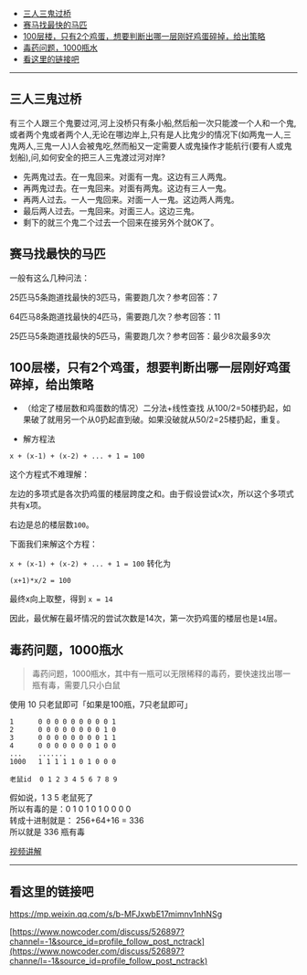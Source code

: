 
- [三人三鬼过桥](#三人三鬼过桥)
- [赛马找最快的马匹](#赛马找最快的马匹)
- [100层楼，只有2个鸡蛋，想要判断出哪一层刚好鸡蛋碎掉，给出策略](#100层楼只有2个鸡蛋想要判断出哪一层刚好鸡蛋碎掉给出策略)
- [毒药问题，1000瓶水](#毒药问题1000瓶水)
- [看这里的链接吧](#看这里的链接吧)

------

## 三人三鬼过桥

有三个人跟三个鬼要过河,河上没桥只有条小船,然后船一次只能渡一个人和一个鬼,或者两个鬼或者两个人,无论在哪边岸上,只有是人比鬼少的情况下(如两鬼一人,三鬼两人,三鬼一人)人会被鬼吃,然而船又一定需要人或鬼操作才能航行(要有人或鬼划船),问,如何安全的把三人三鬼渡过河对岸?

- 先两鬼过去。在一鬼回来。对面有一鬼。这边有三人两鬼。
- 再两鬼过去。在一鬼回来。对面有两鬼。这边有三人一鬼。
- 再两人过去。一人一鬼回来。对面一人一鬼。这边两人两鬼。
- 最后两人过去。一鬼回来。对面三人。这边三鬼。
- 剩下的就三个鬼二个过去一个回来在接另外个就OK了。

## 赛马找最快的马匹

一般有这么几种问法：

25匹马5条跑道找最快的3匹马，需要跑几次？参考回答：7

64匹马8条跑道找最快的4匹马，需要跑几次？参考回答：11

25匹马5条跑道找最快的5匹马，需要跑几次？参考回答：最少8次最多9次


## 100层楼，只有2个鸡蛋，想要判断出哪一层刚好鸡蛋碎掉，给出策略

- （给定了楼层数和鸡蛋数的情况）二分法+线性查找  从100/2=50楼扔起，如果破了就用另一个从0扔起直到破。如果没破就从50/2=25楼扔起，重复。

- 解方程法

`x + (x-1) + (x-2) + ... + 1 = 100`

这个方程式不难理解：

左边的多项式是各次扔鸡蛋的楼层跨度之和。由于假设尝试x次，所以这个多项式共有x项。

右边是总的楼层数`100`。

下面我们来解这个方程：

`x + (x-1) + (x-2) + ... + 1 = 100`  转化为

`(x+1)*x/2 = 100`

最终x向上取整，得到 `x = 14`

因此，最优解在最坏情况的尝试次数是14次，第一次扔鸡蛋的楼层也是`14`层。

## 毒药问题，1000瓶水

> 毒药问题，1000瓶水，其中有一瓶可以无限稀释的毒药，要快速找出哪一瓶有毒，需要几只小白鼠

使用 10 只老鼠即可「如果是100瓶，7只老鼠即可」

```
1      0 0 0 0 0 0 0 0 0 1
2      0 0 0 0 0 0 0 0 1 0
3      0 0 0 0 0 0 0 0 1 1
4      0 0 0 0 0 0 0 1 0 0 
...    .......
1000   1 1 1 1 1 0 1 0 0 0  

老鼠id  0 1 2 3 4 5 6 7 8 9
```

假如说，1 3 5 老鼠死了      
所以有毒的是：0 1 0 1 0 1 0 0 0 0     
转成十进制就是： 256+64+16 = 336      
所以就是 336 瓶有毒     

[视频讲解](https://www.bilibili.com/video/BV15b411N7XK?from=search&seid=4158657033285417305)


---- 

## 看这里的链接吧

[https://mp.weixin.qq.com/s/b-MFJxwbE17mimnv1nhNSg
](https://mp.weixin.qq.com/s/b-MFJxwbE17mimnv1nhNSg)

[https://www.nowcoder.com/discuss/526897?channel=-1&source_id=profile_follow_post_nctrack](https://www.nowcoder.com/discuss/526897?channe/l=-1&source_id=profile_follow_post_nctrack)

